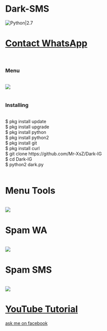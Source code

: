 # Dark-SMS
![Python|2.7](https://img.shields.io/badge/Python-2.7-blue.svg)
<br><h1><a href="https://wa.me/6282211661007?text=Saya%20Mao%20Beli%20Linse%20Dark%20Fb%20Harga%2010k">Contact WhatsApp </a></h1><br><h3> Menu </h3><br>
<img src="https://github.com/Mr-XsZ/dark-sms/blob/master/mig/Screenshot_20200407-104619_Termux.jpg"/>
<br><br>
<h3>Installing</h3><br>
$ pkg install update<br>
$ pkg install upgrade<br>
$ pkg install python<br>
$ pkg install python2<br>
$ pkg install git<br>
$ pkg install curl<br>
$ git clone https://github.com/Mr-XsZ/Dark-IG<br>
$ cd Dark-IG<br>
$ python2 dark.py<br><br>
<h1>Menu Tools</h1><br>
<img src="https://github.com/Mr-XsZ/dark-sms/blob/master/mig/Screenshot_20200407-104719_Termux.jpg"/>
<br><h1>Spam WA </h1><br>
<img src="https://github.com/Mr-XsZ/dark-sms/blob/master/mig/Screenshot_20200407-104726_Termux.jpg"/>
<br><h1>Spam SMS </h1><br>
<img src="https://github.com/Mr-XsZ/dark-sms/blob/master/mig/Screenshot_20200407-104739_Termux.jpg"/>
<h1><a href ="https://www.youtube.com/channel/UCLU9H65QrIC6u2UetU6476w">YouTube Tutorial</a></h1>
<a href ="https://mbasic.facebook.com/2angga315">ask me on facebook</a>
 

